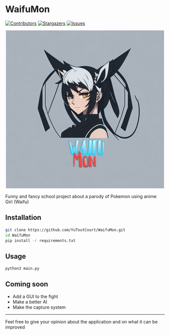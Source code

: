 # WaifuMon

[![Contributors][contributors-shield]][contributors-url]
[![Stargazers][stars-shield]][stars-url]
[![Issues][issues-shield]][issues-url]

<div style="text-align: center;">
    <img src="asset/image/WAIFULOGO.jpg" width=500>
</div>

Funny and fancy school project about a parody of Pokemon using anime Girl (Waifu)  

## Installation 
```bash
git clone https://github.com/YuToutCourt/WaifuMon.git
cd WaifuMon
pip install -r requirements.txt
```

## Usage

```bash
python3 main.py
```

## Coming soon

- Add a GUI to the fight
- Make a better AI
- Make the capture system


----

Feel free to give your opinion about the application and on what it can be improved


[contributors-shield]: https://img.shields.io/github/contributors/YuToutCourt/WaifuMon?style=for-the-badge
[contributors-url]: https://github.com/YuToutCourt/WaifuMon/graphs/contributors
[stars-shield]: https://img.shields.io/github/stars/YuToutCourt/WaifuMon.svg?style=for-the-badge
[stars-url]: https://github.com/YuToutCourt/WaifuMon/stargazers
[issues-shield]: https://img.shields.io/github/issues/YuToutCourt/WaifuMon.svg?style=for-the-badge
[issues-url]: https://github.com/YuToutCourt/WaifuMon/issues
